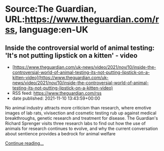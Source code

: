 # Source:The Guardian, URL:https://www.theguardian.com/rss, language:en-UK

## Inside the controversial world of animal testing: 'It's not putting lipstick on a kitten' - video
 - [https://www.theguardian.com/uk-news/video/2021/nov/10/inside-the-controversial-world-of-animal-testing-its-not-putting-lipstick-on-a-kitten-video](https://www.theguardian.com/uk-news/video/2021/nov/10/inside-the-controversial-world-of-animal-testing-its-not-putting-lipstick-on-a-kitten-video)
 - RSS feed: https://www.theguardian.com/rss
 - date published: 2021-11-10 13:43:59+00:00

<p>No animal industry attracts more criticism than research, where emotive images of lab rats, vivisection and cosmetic testing rub up against medical breakthroughs, genetic research and treatment for disease. The Guardian's Richard Sprenger visits three research labs to find out how the use of animals for research continues to evolve, and why the current conversation about sentience provides a bedrock for animal welfare&nbsp;</p> <a href="https://www.theguardian.com/uk-news/video/2021/nov/10/inside-the-controversial-world-of-animal-testing-its-not-putting-lipstick-on-a-kitten-video">Continue reading...</a>

